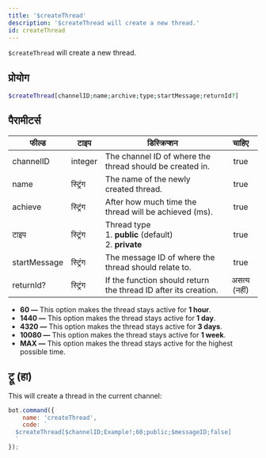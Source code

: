 ```yaml
---
title: '$createThread'
description: '$createThread will create a new thread.'
id: createThread
---
```


`$createThread` will create a new thread.

## प्रोयोग

```php
$createThread[channelID;name;archive;type;startMessage;returnId?]
```

## पैरामीटर्स

| फील्ड        | टाइप     | डिस्क्रिप्शन                                                                 |    चाहिए     |
| ------------ | -------- | ---------------------------------------------------------------------------- |:------------:|
| channelID    | integer  | The channel ID of where the thread should be created in.                     |     true     |
| name         | स्ट्रिंग | The name of the newly created thread.                                        |     true     |
| achieve      | स्ट्रिंग | After how much time the thread will be achieved (ms).                        |     true     |
| टाइप         | स्ट्रिंग | Thread type <br /> 1. **public** (default) <br /> 2. **private** |     true     |
| startMessage | स्ट्रिंग | The message ID of where the thread should relate to.                         |     true     |
| returnId?    | स्ट्रिंग | If the function should return the thread ID after its creation.              | असत्य (नहीं) |

* **60 —** This option makes the thread stays active for **1 hour**.
* **1440 —** This option makes the thread stays active for **1 day**.
* **4320 —** This option makes the thread stays active for **3 days**.
* **10080 —** This option makes the thread stays active for **1 week**.
* **MAX —** This option makes the thread stays active for the highest possible time.

## ट्रू (हा)

This will create a thread in the current channel:

```javascript
bot.command({
    name: 'createThread',
    code: `
  $createThread[$channelID;Example!;60;public;$messageID;false]
  `
});
```
